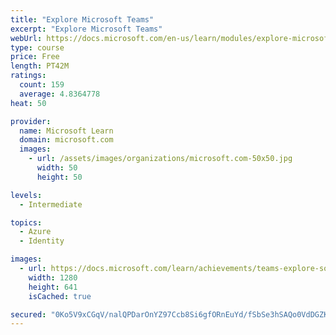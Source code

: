 ```yaml
---
title: "Explore Microsoft Teams"
excerpt: "Explore Microsoft Teams"
webUrl: https://docs.microsoft.com/en-us/learn/modules/explore-microsoft-teams/
type: course
price: Free
length: PT42M
ratings:
  count: 159
  average: 4.8364778
heat: 50

provider:
  name: Microsoft Learn
  domain: microsoft.com
  images:
    - url: /assets/images/organizations/microsoft.com-50x50.jpg
      width: 50
      height: 50

levels:
  - Intermediate

topics:
  - Azure
  - Identity

images:
  - url: https://docs.microsoft.com/learn/achievements/teams-explore-social.png
    width: 1280
    height: 641
    isCached: true

secured: "0Ko5V9xCGqV/nalQPDarOnYZ97Ccb8Si6gfORnEuYd/fSbSe3hSAQo0VdDGZKkuPckPUzv1lDlpeeHUQXQ6Q/MQd/GJTTZr1+Wvkqb/FfC/3h7a9yxWXcT2AwnOxlOl1KQnLsJu1kHvhIeXb3+nMFtbl8/AAeMCla9A1Kkq78iI/VO40SRumvYu694yNX7zUku5zavBg+PZNCzDycpHvnxyHJEGsEwDfTypb1SE8BsbsK1t4d/j2Dbfujkwd+o5VLRbjV+q/g0zO+ptYYHdLg4UCwovjAEiotwMOs8HhUjBdE//7YbE+e9yiuPFRMxQ/s2+S1n8WfypjCxi7dgVUebQBtEib0ntQ+b99GuvpJlVsYGNV4+iemBs7C5e8xqF01XVNW4cuiqW9M709iARK/1QF0MH9xHb5mp4LWMk5By8=;tivfZVHg/aBW65w2DHp1YA=="
---
```


